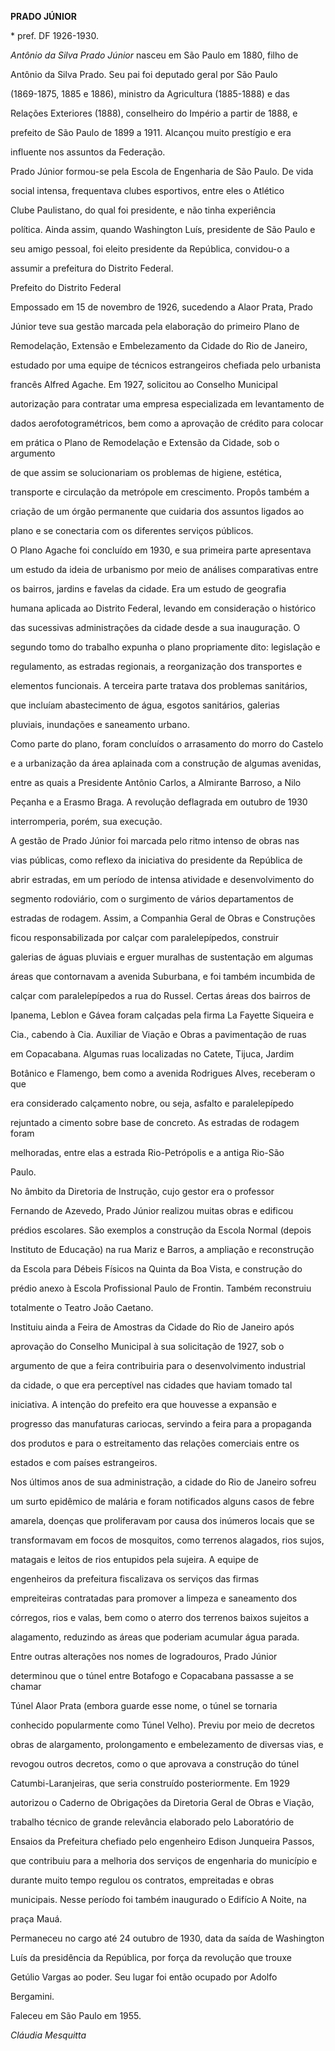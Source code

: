 **PRADO JÚNIOR**



\* pref. DF 1926-1930.



*Antônio da Silva Prado Júnior* nasceu em São Paulo em 1880, filho de

Antônio da Silva Prado. Seu pai foi deputado geral por São Paulo

(1869-1875, 1885 e 1886), ministro da Agricultura (1885-1888) e das

Relações Exteriores (1888), conselheiro do Império a partir de 1888, e

prefeito de São Paulo de 1899 a 1911. Alcançou muito prestígio e era

influente nos assuntos da Federação.



Prado Júnior formou-se pela Escola de Engenharia de São Paulo. De vida

social intensa, frequentava clubes esportivos, entre eles o Atlético

Clube Paulistano, do qual foi presidente, e não tinha experiência

política. Ainda assim, quando Washington Luís, presidente de São Paulo e

seu amigo pessoal, foi eleito presidente da República, convidou-o a

assumir a prefeitura do Distrito Federal.



Prefeito do Distrito Federal



Empossado em 15 de novembro de 1926, sucedendo a Alaor Prata, Prado

Júnior teve sua gestão marcada pela elaboração do primeiro Plano de

Remodelação, Extensão e Embelezamento da Cidade do Rio de Janeiro,

estudado por uma equipe de técnicos estrangeiros chefiada pelo urbanista

francês Alfred Agache. Em 1927, solicitou ao Conselho Municipal

autorização para contratar uma empresa especializada em levantamento de

dados aerofotogramétricos, bem como a aprovação de crédito para colocar

em prática o Plano de Remodelação e Extensão da Cidade, sob o argumento

de que assim se solucionariam os problemas de higiene, estética,

transporte e circulação da metrópole em crescimento. Propôs também a

criação de um órgão permanente que cuidaria dos assuntos ligados ao

plano e se conectaria com os diferentes serviços públicos.



O Plano Agache foi concluído em 1930, e sua primeira parte apresentava

um estudo da ideia de urbanismo por meio de análises comparativas entre

os bairros, jardins e favelas da cidade. Era um estudo de geografia

humana aplicada ao Distrito Federal, levando em consideração o histórico

das sucessivas administrações da cidade desde a sua inauguração. O

segundo tomo do trabalho expunha o plano propriamente dito: legislação e

regulamento, as estradas regionais, a reorganização dos transportes e

elementos funcionais. A terceira parte tratava dos problemas sanitários,

que incluíam abastecimento de água, esgotos sanitários, galerias

pluviais, inundações e saneamento urbano.



Como parte do plano, foram concluídos o arrasamento do morro do Castelo

e a urbanização da área aplainada com a construção de algumas avenidas,

entre as quais a Presidente Antônio Carlos, a Almirante Barroso, a Nilo

Peçanha e a Erasmo Braga. A revolução deflagrada em outubro de 1930

interromperia, porém, sua execução.



A gestão de Prado Júnior foi marcada pelo ritmo intenso de obras nas

vias públicas, como reflexo da iniciativa do presidente da República de

abrir estradas, em um período de intensa atividade e desenvolvimento do

segmento rodoviário, com o surgimento de vários departamentos de

estradas de rodagem. Assim, a Companhia Geral de Obras e Construções

ficou responsabilizada por calçar com paralelepípedos, construir

galerias de águas pluviais e erguer muralhas de sustentação em algumas

áreas que contornavam a avenida Suburbana, e foi também incumbida de

calçar com paralelepípedos a rua do Russel. Certas áreas dos bairros de

Ipanema, Leblon e Gávea foram calçadas pela firma La Fayette Siqueira e

Cia., cabendo à Cia. Auxiliar de Viação e Obras a pavimentação de ruas

em Copacabana. Algumas ruas localizadas no Catete, Tijuca, Jardim

Botânico e Flamengo, bem como a avenida Rodrigues Alves, receberam o que

era considerado calçamento nobre, ou seja, asfalto e paralelepípedo

rejuntado a cimento sobre base de concreto. As estradas de rodagem foram

melhoradas, entre elas a estrada Rio-Petrópolis e a antiga Rio-São

Paulo.



No âmbito da Diretoria de Instrução, cujo gestor era o professor

Fernando de Azevedo, Prado Júnior realizou muitas obras e edificou

prédios escolares. São exemplos a construção da Escola Normal (depois

Instituto de Educação) na rua Mariz e Barros, a ampliação e reconstrução

da Escola para Débeis Físicos na Quinta da Boa Vista, e construção do

prédio anexo à Escola Profissional Paulo de Frontin. Também reconstruiu

totalmente o Teatro João Caetano.



Instituiu ainda a Feira de Amostras da Cidade do Rio de Janeiro após

aprovação do Conselho Municipal à sua solicitação de 1927, sob o

argumento de que a feira contribuiria para o desenvolvimento industrial

da cidade, o que era perceptível nas cidades que haviam tomado tal

iniciativa. A intenção do prefeito era que houvesse a expansão e

progresso das manufaturas cariocas, servindo a feira para a propaganda

dos produtos e para o estreitamento das relações comerciais entre os

estados e com países estrangeiros.



Nos últimos anos de sua administração, a cidade do Rio de Janeiro sofreu

um surto epidêmico de malária e foram notificados alguns casos de febre

amarela, doenças que proliferavam por causa dos inúmeros locais que se

transformavam em focos de mosquitos, como terrenos alagados, rios sujos,

matagais e leitos de rios entupidos pela sujeira. A equipe de

engenheiros da prefeitura fiscalizava os serviços das firmas

empreiteiras contratadas para promover a limpeza e saneamento dos

córregos, rios e valas, bem como o aterro dos terrenos baixos sujeitos a

alagamento, reduzindo as áreas que poderiam acumular água parada.



Entre outras alterações nos nomes de logradouros, Prado Júnior

determinou que o túnel entre Botafogo e Copacabana passasse a se chamar

Túnel Alaor Prata (embora guarde esse nome, o túnel se tornaria

conhecido popularmente como Túnel Velho). Previu por meio de decretos

obras de alargamento, prolongamento e embelezamento de diversas vias, e

revogou outros decretos, como o que aprovava a construção do túnel

Catumbi-Laranjeiras, que seria construído posteriormente. Em 1929

autorizou o Caderno de Obrigações da Diretoria Geral de Obras e Viação,

trabalho técnico de grande relevância elaborado pelo Laboratório de

Ensaios da Prefeitura chefiado pelo engenheiro Edison Junqueira Passos,

que contribuiu para a melhoria dos serviços de engenharia do município e

durante muito tempo regulou os contratos, empreitadas e obras

municipais. Nesse período foi também inaugurado o Edifício A Noite, na

praça Mauá.



Permaneceu no cargo até 24 outubro de 1930, data da saída de Washington

Luís da presidência da República, por força da revolução que trouxe

Getúlio Vargas ao poder. Seu lugar foi então ocupado por Adolfo

Bergamini.



Faleceu em São Paulo em 1955.



*Cláudia Mesquitta*



